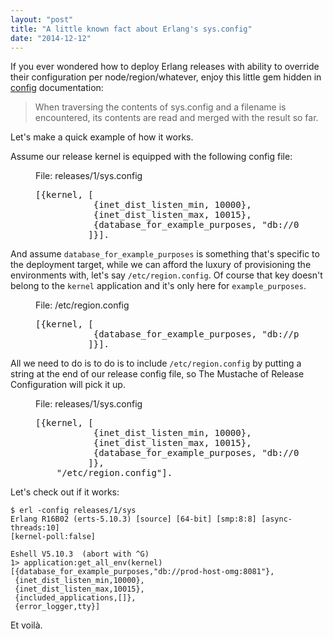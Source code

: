 ```yaml
---
layout: "post"
title: "A little known fact about Erlang's sys.config"
date: "2014-12-12"
---
```


If you ever wondered how to deploy Erlang releases with ability to override
their configuration per node/region/whatever, enjoy this little gem hidden in
[config](http://www.erlang.org/doc/man/config.html) documentation:

> When traversing the contents of sys.config and a filename is encountered, its
> contents are read and merged with the result so far.

Let's make a quick example of how it works.

Assume our release kernel is equipped with the following config file:

<figure>
  <figcaption>File: releases/1/sys.config</figcaption>

<pre>
[{kernel, [
           {inet_dist_listen_min, 10000},
           {inet_dist_listen_max, 10015},
           {database_for_example_purposes, "db://0.0.0.0:8080"}
          ]}].
</pre>

</figure>

And assume `database_for_example_purposes` is something that's specific to
the deployment target, while we can afford the luxury of provisioning the
environments with, let's say `/etc/region.config`. Of course that key 
doesn't belong to the `kernel` application and it's only here for
`example_purposes`.

<figure>
  <figcaption>File: /etc/region.config</figcaption>

<pre>
[{kernel, [
           {database_for_example_purposes, "db://prod-host-omg:8081"}
          ]}].
</pre>
</figure>

All we need to do is to do is to include `/etc/region.config` by putting a
string at the end of our release config file, so The Mustache of Release
Configuration will pick it up.

<figure>
  <figcaption>File: releases/1/sys.config</figcaption>

<pre>
[{kernel, [
           {inet_dist_listen_min, 10000},
           {inet_dist_listen_max, 10015},
           {database_for_example_purposes, "db://0.0.0.0:8080"},
          ]},
    "/etc/region.config"].
</pre>

</figure>

Let's check out if it works:

```
$ erl -config releases/1/sys
Erlang R16B02 (erts-5.10.3) [source] [64-bit] [smp:8:8] [async-threads:10]
[kernel-poll:false]

Eshell V5.10.3  (abort with ^G)
1> application:get_all_env(kernel)
[{database_for_example_purposes,"db://prod-host-omg:8081"},
 {inet_dist_listen_min,10000},
 {inet_dist_listen_max,10015},
 {included_applications,[]},
 {error_logger,tty}]
```

Et voilà.
